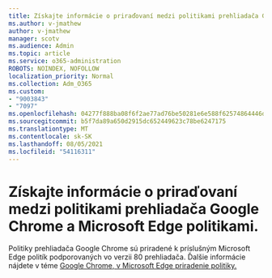 ```yaml
---
title: Získajte informácie o priraďovaní medzi politikami prehliadača Google Chrome a Microsoft Edge politikami.
ms.author: v-jmathew
author: v-jmathew
manager: scotv
ms.audience: Admin
ms.topic: article
ms.service: o365-administration
ROBOTS: NOINDEX, NOFOLLOW
localization_priority: Normal
ms.collection: Adm_O365
ms.custom:
- "9003843"
- "7097"
ms.openlocfilehash: 04277f888ba08f6f2ae77ad76be50281e6e588f62574864446d0d62de6e0401b
ms.sourcegitcommit: b5f7da89a650d2915dc652449623c78be6247175
ms.translationtype: MT
ms.contentlocale: sk-SK
ms.lasthandoff: 08/05/2021
ms.locfileid: "54116311"
---
```

# <a name="learn-about-mapping-between-google-chrome-policies-and-microsoft-edge-policies"></a>Získajte informácie o priraďovaní medzi politikami prehliadača Google Chrome a Microsoft Edge politikami.

Politiky prehliadača Google Chrome sú priradené k príslušným Microsoft Edge politík podporovaných vo verzii 80 prehliadača. Ďalšie informácie nájdete v téme [Google Chrome, v Microsoft Edge priradenie politiky.](https://go.microsoft.com/fwlink/?linkid=2141933)
